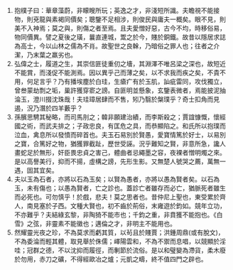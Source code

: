 1. 抱樸子曰：華章藻蔚，非矇瞍所玩；英逸之才，非淺短所識。夫瞻視不能接物，則兗龍與素褐同價矣；聰鑒不足相涉，則俊民與庸夫一概矣。眼不見，則美不入神焉；莫之與，則傷之者至焉。且夫愛憎好惡，古今不均，時移俗易，物同價異。譬之夏後之璜，曩直連城，鬻之於今，賤於銅鐵。故昔以隱居求誌為高士，今以山林之儒為不肖。故聖世之良榦，乃暗俗之罪人也；往者之介潔，乃末葉之羸劣也。
2. 弘偉之士，履道之生，其崇信匪徒重仞之墻，其淵澤不唯呂梁之深也，故短近不能賞，而淺促不能測焉。因以異乎己而薄之矣，以不求我而疾之矣，不貴不用，何足言乎？乃有播埃塵於白珪，生瘡疒有於玉肌，訕疵雷同，攻伐獨立，曾叁蒙劫剽之垢，巢許獲穿窬之謗。自匪明並懸象，玄鑒表微者，焉能披泥抽淪玉，澄川掇沈珠哉！夫珪璋居肆而不售，矧乃翳於槃璞乎？奇士扣角而見遏，況乃潛於四羊藪乎？
3. 孫臏思騁其秘略，而司馬刖之；韓非願建治績，而李斯殺之；賈誼慷慨，懷經國之術，而武夫排之；子政忠良，有匡危之具，而恭顯陷之。和氏所以抱璞而泣血，禽息所以發憤而碎首也。夫玉石易別於賢愚，愛寶情篤於好士，以易別之寶，合篤好之物，猶獲罪截趾，歷世受誣。況乎難知之賢，非意所急，讒人畫蛇足於無形，奸臣畏忠貞之害己，體曲者忌繩墨之容，夜裸者憎明燭之來。是以高譽美行，抑而不揚，虛構之謗，先形生影。又無楚人號哭之薦，萬無一遇，固其宜矣。
4. 夫以玉為石者，亦將以石為玉矣；以賢為愚者，亦將以愚為賢者矣。以石為玉，未有傷也；以愚為賢者，亡之診也。蓋診亡者雖存而必亡，猶脈死者雖生而必死也。可勿慎乎！於戲，悲夫！莫之思者也。昔仲尼上聖也，東受累於齊人，南見塞於子西。文種大賢也，初不齒於荊俗，末雍遊於鈞如。競年立功，不亦難乎？夫結綠玄黎，非陶猗不能市也；千鈞之重，非賁獲不能抱也。《白雪》之弦，非靈素不能徽也；邁倫之才，非明主不能用也。
5. 然耀靈光夜之珍，不為莫求而虧其質，以茍且於賤賈；洪鍾周鼎(或有脫文)，不為委淪而輕其體，取見舉於侏儒；嶧陽雲和，不為不禦而息唱，以競顯於淫哇；冠群之德，不以沈抑而履徑，而剸節於流俗。是以和璧變為滯貨，柔木廢於勿用，赤刀之礦，不得經歐冶之爐；元凱之疇，終不值四門之辟也。